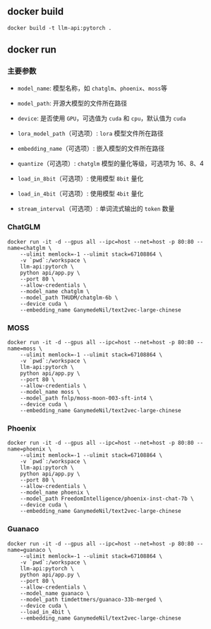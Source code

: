 ## docker build

```shell
docker build -t llm-api:pytorch .
```

## docker run

### 主要参数

+ `model_name`: 模型名称，如 `chatglm`、`phoenix`、`moss`等

+ `model_path`: 开源大模型的文件所在路径

+ `device`: 是否使用 `GPU`，可选值为 `cuda` 和 `cpu`，默认值为 `cuda`

+ `lora_model_path`（可选项）: `lora` 模型文件所在路径

+ `embedding_name`（可选项）: 嵌入模型的文件所在路径

+ `quantize`（可选项）: `chatglm` 模型的量化等级，可选项为 16、8、4

+ `load_in_8bit`（可选项）: 使用模型 `8bit` 量化

+ `load_in_4bit`（可选项）: 使用模型 `4bit` 量化

+ `stream_interval`（可选项）: 单词流式输出的 `token` 数量


### ChatGLM

```shell
docker run -it -d --gpus all --ipc=host --net=host -p 80:80 --name=chatglm \
    --ulimit memlock=-1 --ulimit stack=67108864 \
    -v `pwd`:/workspace \
    llm-api:pytorch \
    python api/app.py \
    --port 80 \
    --allow-credentials \
    --model_name chatglm \
    --model_path THUDM/chatglm-6b \
    --device cuda \
    --embedding_name GanymedeNil/text2vec-large-chinese
```

### MOSS

```shell
docker run -it -d --gpus all --ipc=host --net=host -p 80:80 --name=moss \
    --ulimit memlock=-1 --ulimit stack=67108864 \
    -v `pwd`:/workspace \
    llm-api:pytorch \
    python api/app.py \
    --port 80 \
    --allow-credentials \
    --model_name moss \
    --model_path fnlp/moss-moon-003-sft-int4 \
    --device cuda \
    --embedding_name GanymedeNil/text2vec-large-chinese
```

### Phoenix

```shell
docker run -it -d --gpus all --ipc=host --net=host -p 80:80 --name=phoenix \
    --ulimit memlock=-1 --ulimit stack=67108864 \
    -v `pwd`:/workspace \
    llm-api:pytorch \
    python api/app.py \
    --port 80 \
    --allow-credentials \
    --model_name phoenix \
    --model_path FreedomIntelligence/phoenix-inst-chat-7b \
    --device cuda \
    --embedding_name GanymedeNil/text2vec-large-chinese
```

### Guanaco

```shell
docker run -it -d --gpus all --ipc=host --net=host -p 80:80 --name=guanaco \
    --ulimit memlock=-1 --ulimit stack=67108864 \
    -v `pwd`:/workspace \
    llm-api:pytorch \
    python api/app.py \
    --port 80 \
    --allow-credentials \
    --model_name guanaco \
    --model_path timdettmers/guanaco-33b-merged \
    --device cuda \
    --load_in_4bit \
    --embedding_name GanymedeNil/text2vec-large-chinese
```
